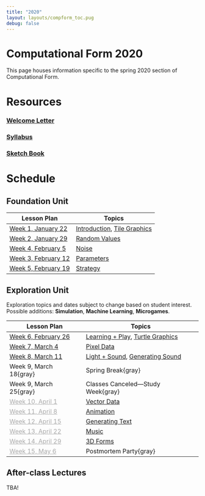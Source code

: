```yaml
---
title: "2020"
layout: layouts/compform_toc.pug
debug: false
---
```


<script src="https://cdnjs.cloudflare.com/ajax/libs/p5.js/0.5.16/p5.min.js"></script>
<script src="./index_mess.js"></script>

# Computational Form 2020

<div class="col-6 col-md-6 overview top">
This page houses information specific to the spring 2020 section of Computational Form.
</div>

# Resources

### [Welcome Letter](./welcome_letter.html)

### [Syllabus](./syllabus.html)

### [Sketch Book](http://sketches2020.compform.net/)

# Schedule

## Foundation Unit

| Lesson Plan                                  | Topics                                                     |
| -------------------------------------------- | ---------------------------------------------------------- |
| [Week 1, January 22](introduction_plan.html) | [Introduction](../introduction), [Tile Graphics](../tiles) |
| [Week 2, January 29](random_plan.html)       | [Random Values](../random)                                 |
| [Week 4, February 5](noise_plan.html)        | [Noise](../noise)                                          |
| [Week 3, February 12](parameters_plan.html)  | [Parameters](../parameters)                                |
| [Week 5, February 19](strategy_plan.html)    | [Strategy](../strategy)                                    |

## Exploration Unit

<div class="col-6 col-md-6 overview top">
Exploration topics and dates subject to change based on student interest. Possible additions: <b>Simulation</b>, <b>Machine Learning</b>, <b>Microgames</b>.
</div>

| Lesson Plan                                   | Topics                                                                       |
| --------------------------------------------- | ---------------------------------------------------------------------------- |
| [Week 6, February 26](turtles_plan.html)      | [Learning + Play](../concept_map), [Turtle Graphics](../turtles)             |
| [Week 7, March 4](pixels_plan.html)           | [Pixel Data](../pixels)                                                      |
| [Week 8, March 11](sound_plan.html)           | [Light + Sound](../sound/light_and_sound.html), [Generating Sound](../sound) |
| Week 9, March 18{gray}                        | Spring Break{gray}                                                           |
| Week 9, March 25{gray}                        | Classes Canceled—Study Week{gray}                                            |
| [Week 10, April 1](#vectors_plan.html)        | [Vector Data](../vectors)                                                    |
| [Week 11, April 8](#animation_plan.html)      | [Animation](../animation)                                                    |
| [Week 12, April 15](#text_plan.html)          | [Generating Text](../text)                                                   |
| [Week 13, April 22](#music_plan.html)         | [Music](../music)                                                            |
| [Week 14, April 29](#3D_plan.html)            | [3D Forms](../3D)                                                            |
| [Week 15, May 6](#postmortem_party_plan.html) | Postmortem Party{gray}                                                       |

<!--
| [Week 15, May 6](#microgames_plan.html)        | [Microgames](../microgames)                                                  |
-->

## After-class Lectures

TBA!

<!--
| Lesson Plan             | Topics                                                                                                                                  |
| ----------------------- | --------------------------------------------------------------------------------------------------------------------------------------- |
| January 25              | My Javascript Workspace                                                                                                                 |
| February 8              | [Discovering OOP in Javascript](https://jbakse.github.io/livecode_19_sketchbook/sketchbook/sketchbook.html?sketch=02_bounce_oop&source) |
| February 1, February 22 | [Intro to Substance Painter](../substance_painter)                                                                                      |
| February 22             | [Multiuser Webpage](../socketio)                                                                                                        |
| March 8                 | [Shaders + Unity Live Code](../shaders)                                                                                                 |
| April 26                | [Vue.js + Firebase](https://jbakse.github.io/livecode_19_sketchbook/sketchbook/sketchbook.html?sketch=03_firenotes)                     |
-->

<style>
.top {
    padding: 0;
    font-size: 14px;
}

/* td {
    width: 50%;
} */

.table thead th, .table td, .table tr{
    padding-left: 0;
    border: none;
}

.table th:first-child {
    width: 45%;
}

.table thead th 
{
    font-family: "Miriam Libre";
    font-weight: bold;
    font-size: 10px;

}

.comp-form-toc .table a {
    border-bottom: none; 
    color: #04B;
}

.comp-form-toc .table a[href^="#"], .gray, a[href^="#"] {
    border-bottom: none; 
    color: #AAA;
}


element.style {
    
}



</style>
